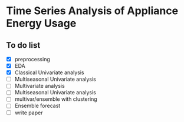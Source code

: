 # Time Series Analysis of Appliance Energy Usage

## To do list

- [x] preprocessing
- [x] EDA
- [x] Classical Univariate analysis
- [ ] Multiseasonal Univariate analysis 
- [ ] Multivariate analysis
- [ ] Multiseasonal Univariate analysis
- [ ] multivar/ensemble with clustering
- [ ] Ensemble forecast
- [ ] write paper
